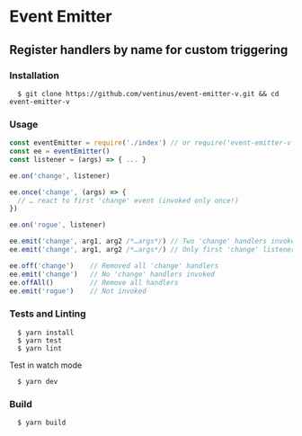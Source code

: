 # Event Emitter
## Register handlers by name for custom triggering

### Installation
```
  $ git clone https://github.com/ventinus/event-emitter-v.git && cd event-emitter-v
```

### Usage

```javascript
const eventEmitter = require('./index') // or require('event-emitter-v') if installed from npm (not actually published)
const ee = eventEmitter()
const listener = (args) => { ... }

ee.on('change', listener)

ee.once('change', (args) => {
  // … react to first 'change' event (invoked only once!)
})

ee.on('rogue', listener)

ee.emit('change', arg1, arg2 /*…args*/) // Two 'change' handlers invoked
ee.emit('change', arg1, arg2 /*…args*/) // Only first 'change' listener invoked

ee.off('change')    // Removed all 'change' handlers
ee.emit('change')   // No 'change' handlers invoked
ee.offAll()         // Remove all handlers
ee.emit('rogue')    // Not invoked
```

### Tests and Linting
```
  $ yarn install
  $ yarn test
  $ yarn lint
```
Test in watch mode
```
  $ yarn dev
```

### Build
```
  $ yarn build
```
